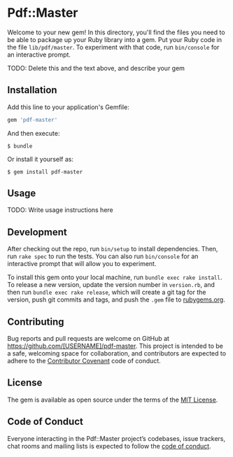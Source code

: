 # Pdf::Master

Welcome to your new gem! In this directory, you'll find the files you need to be able to package up your Ruby library into a gem. Put your Ruby code in the file `lib/pdf/master`. To experiment with that code, run `bin/console` for an interactive prompt.

TODO: Delete this and the text above, and describe your gem

## Installation

Add this line to your application's Gemfile:

```ruby
gem 'pdf-master'
```

And then execute:

    $ bundle

Or install it yourself as:

    $ gem install pdf-master

## Usage

TODO: Write usage instructions here

## Development

After checking out the repo, run `bin/setup` to install dependencies. Then, run `rake spec` to run the tests. You can also run `bin/console` for an interactive prompt that will allow you to experiment.

To install this gem onto your local machine, run `bundle exec rake install`. To release a new version, update the version number in `version.rb`, and then run `bundle exec rake release`, which will create a git tag for the version, push git commits and tags, and push the `.gem` file to [rubygems.org](https://rubygems.org).

## Contributing

Bug reports and pull requests are welcome on GitHub at https://github.com/[USERNAME]/pdf-master. This project is intended to be a safe, welcoming space for collaboration, and contributors are expected to adhere to the [Contributor Covenant](http://contributor-covenant.org) code of conduct.

## License

The gem is available as open source under the terms of the [MIT License](https://opensource.org/licenses/MIT).

## Code of Conduct

Everyone interacting in the Pdf::Master project’s codebases, issue trackers, chat rooms and mailing lists is expected to follow the [code of conduct](https://github.com/[USERNAME]/pdf-master/blob/master/CODE_OF_CONDUCT.md).

